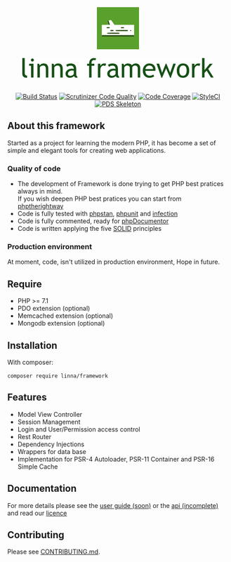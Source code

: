 <div align="center">
    <a href="#"><img src="logo-linna-96.png" alt="Linna Logo"></a>
</div>

<br/>

<div align="center">
    <a href="#"><img src="logo-framework.png" alt="Linna framework Logo"></a>
</div>

<br/>

<div align="center">

[![Build Status](https://travis-ci.org/linna/framework.svg?branch=master)](https://travis-ci.org/linna/framework)
[![Scrutinizer Code Quality](https://scrutinizer-ci.com/g/linna/framework/badges/quality-score.png?b=master)](https://scrutinizer-ci.com/g/linna/framework/?branch=master)
[![Code Coverage](https://scrutinizer-ci.com/g/linna/framework/badges/coverage.png?b=master)](https://scrutinizer-ci.com/g/linna/framework/?branch=master)
[![StyleCI](https://styleci.io/repos/41168432/shield?branch=master&style=flat)](https://styleci.io/repos/41168432)
[![PDS Skeleton](https://img.shields.io/badge/pds-skeleton-blue.svg?style=flat)](https://github.com/php-pds/skeleton)

</div>

## About this framework
Started as a project for learning the modern PHP, it has become a set of simple and elegant tools for creating web applications.

### Quality of code

   * The development of Framework is done trying to get PHP best pratices always in mind.<br/>If you wish deepen PHP best pratices you can start from [phptherightway](http://www.phptherightway.com/)
   * Code is fully tested with [phpstan](https://github.com/phpstan/phpstan), [phpunit](https://github.com/sebastianbergmann/phpunit) and [infection](https://github.com/infection/infection)
   * Code is fully commented, ready for [phpDocumentor](https://www.phpdoc.org/)
   * Code is written applying the five [SOLID](https://en.wikipedia.org/wiki/SOLID_(object-oriented_design)) principles

### Production environment
At moment, code, isn't utilized in production environment, Hope in future.

## Require

   * PHP >= 7.1
   * PDO extension (optional)
   * Memcached extension (optional)
   * Mongodb extension (optional)

## Installation
With composer:
```
composer require linna/framework
```

## Features
 
   * Model View Controller
   * Session Management
   * Login and User/Permission access control
   * Rest Router
   * Dependency Injections
   * Wrappers for data base
   * Implementation for PSR-4 Autoloader, PSR-11 Container and PSR-16 Simple Cache

## Documentation 
For more details please see the [user guide (soon)](https://linna.tools/docs/current/) or the [api (incomplete)](https://linna.tools/api/current/) and read our [licence](https://github.com/linna/framework/blob/master/LICENSE.md)

## Contributing
Please see [CONTRIBUTING.md](https://github.com/linna/framework/blob/master/CONTRIBUTING.md).
